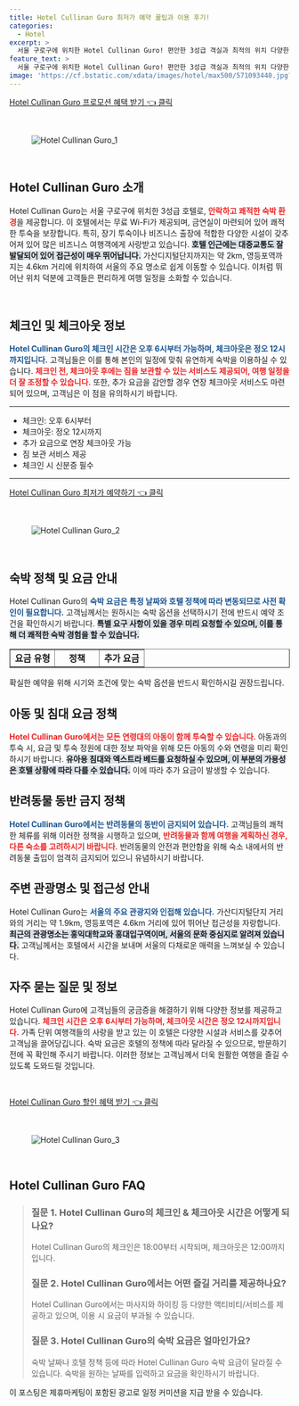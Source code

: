 ```yaml
---
title: Hotel Cullinan Guro 최저가 예약 꿀팁과 이용 후기!
categories:
  - Hotel
excerpt: >
  서울 구로구에 위치한 Hotel Cullinan Guro! 편안한 3성급 객실과 최적의 위치 다양한 액티비티로 가족 여행에 안성맞춤입니다. 다양한 요금 옵션과 이용 수칙을 통해 나만의 완벽한 휴식을 즐겨보세요!
feature_text: >
  서울 구로구에 위치한 Hotel Cullinan Guro! 편안한 3성급 객실과 최적의 위치 다양한 액티비티로 가족 여행에 안성맞춤입니다. 다양한 요금 옵션과 이용 수칙을 통해 나만의 완벽한 휴식을 즐겨보세요!
image: 'https://cf.bstatic.com/xdata/images/hotel/max500/571093440.jpg?k=167a41b798e156b60b6af703fc0e934a02ebcad988a95310a4956607f59eebf4&o=&hp=1'
---
```


<p><a class="modoo-button" href="https://tinyurl.com/2co2htks" rel="nofollow noopener">Hotel Cullinan Guro 프로모션 혜택 받기 👈 클릭</a></p><br/>
<figure class="image"><img alt="Hotel Cullinan Guro_1" src="https://cf.bstatic.com/xdata/images/hotel/max1024x768/571093435.jpg?k=b2dc84fa53f20b73c4ab9ed59ae4e0e42f334c7ea0ff1b00aaeb7bda62e22381&amp;o=&amp;hp=1"/></figure><br/>

<h2 data-ke-size="size26" id="호텔_Cullinan_Guro_소개">Hotel Cullinan Guro 소개</h2>
<p data-ke-size="size16">Hotel Cullinan Guro는 서울 구로구에 위치한 3성급 호텔로, <b><span style="color: #ee2323;">안락하고 쾌적한 숙박 환경</span></b>을 제공합니다. 이 호텔에서는 무료 Wi-Fi가 제공되며, 금연실이 마련되어 있어 쾌적한 투숙을 보장합니다. 특히, 장기 투숙이나 비즈니스 출장에 적합한 다양한 시설이 갖추어져 있어 많은 비즈니스 여행객에게 사랑받고 있습니다. <b><span style="background-color: #21538527;">호텔 인근에는 대중교통도 잘 발달되어 있어 접근성이 매우 뛰어납니다.</span></b> 가산디지털단지까지는 약 2km, 영등포역까지는 4.6km 거리에 위치하여 서울의 주요 명소로 쉽게 이동할 수 있습니다. 이처럼 뛰어난 위치 덕분에 고객들은 편리하게 여행 일정을 소화할 수 있습니다.</p>
<p data-ke-size="size16"> </p>
<h2 data-ke-size="size23" id="체크인_체크아웃_정보">체크인 및 체크아웃 정보</h2>
<p data-ke-size="size16"><b><span style="color: #1a5490;">Hotel Cullinan Guro의 체크인 시간은 오후 6시부터 가능하며, 체크아웃은 정오 12시까지입니다.</span></b> 고객님들은 이를 통해 본인의 일정에 맞춰 유연하게 숙박을 이용하실 수 있습니다. <b><span style="color: #ee2323;">체크인 전, 체크아웃 후에는 짐을 보관할 수 있는 서비스도 제공되어, 여행 일정을 더 잘 조정할 수 있습니다.</span></b> 또한, 추가 요금을 감안할 경우 연장 체크아웃 서비스도 마련되어 있으며, 고객님은 이 점을 유의하시기 바랍니다.</p>
<hr contenteditable="false" data-ke-style="style5" data-ke-type="horizontalRule"/>
<ul data-ke-list-type="disc" style="list-style-type: disc;">
<li>체크인: 오후 6시부터</li>
<li>체크아웃: 정오 12시까지</li>
<li>추가 요금으로 연장 체크아웃 가능</li>
<li>짐 보관 서비스 제공</li>
<li>체크인 시 신분증 필수</li>
</ul>
<hr contenteditable="false" data-ke-style="style5" data-ke-type="horizontalRule"/>
<p><a class="modoo-button" href="https://tinyurl.com/2co2htks" rel="nofollow noopener">Hotel Cullinan Guro 최저가 예약하기 👈 클릭</a></p><br/>
<figure class="image"><img alt="Hotel Cullinan Guro_2" src="https://cf.bstatic.com/xdata/images/hotel/max500/571093440.jpg?k=167a41b798e156b60b6af703fc0e934a02ebcad988a95310a4956607f59eebf4&amp;o=&amp;hp=1"/></figure><br/>
<h2 data-ke-size="size23" id="숙박_정책_및_요금">숙박 정책 및 요금 안내</h2>
<p data-ke-size="size16">Hotel Cullinan Guro의 <b><span style="color: #1a5490;">숙박 요금은 특정 날짜와 호텔 정책에 따라 변동되므로 사전 확인이 필요합니다.</span></b> 고객님께서는 원하시는 숙박 옵션을 선택하시기 전에 반드시 예약 조건을 확인하시기 바랍니다. <b><span style="background-color: #21538527;">특별 요구 사항이 있을 경우 미리 요청할 수 있으며, 이를 통해 더 쾌적한 숙박 경험을 할 수 있습니다.</span></b></p>
<table border="1" data-ke-align="alignLeft" data-ke-style="style16" style="border-collapse: collapse; width: 100%; height: 34px;">
<tbody>
<tr style="height: 17px;">
<td style="width: 33.3333%; text-align: center; height: 17px;"><b>요금 유형</b></td>
<td style="width: 33.3333%; text-align: center; height: 17px;"><b>정책</b></td>
<td style="width: 33.3333%; text-align: center; height: 17px;"><b>추가 요금</b></td>
</tr>
<tr style="height: 17px;">
<td style="width: 33.3333%; text-align: center; height: 17px;">일반 요금</td>
<td style="width: 33.3333%; text-align: center; height: 17px;">환불 불가</td>
<td style="width: 33.3333%; text-align: center; height: 17px;">없음</td>
</tr>
<tr>
<td style="width: 33.3333%; text-align: center;">할인 요금</td>
<td style="width: 33.3333%; text-align: center;">환불 가능</td>
<td style="width: 33.3333%; text-align: center;">없음</td>
</tr>
<tr>
<td style="width: 33.3333%; text-align: center;">주말 요금</td>
<td style="width: 33.3333%; text-align: center;">정상 가격</td>
<td style="width: 33.3333%; text-align: center;">없음</td>
</tr>
</tbody>
</table>
<p data-ke-size="size16">확실한 예약을 위해 시기와 조건에 맞는 숙박 옵션을 반드시 확인하시길 권장드립니다.</p>
<h2 data-ke-size="size23" id="아동_및_침대_정책">아동 및 침대 요금 정책</h2>
<p data-ke-size="size16"><b><span style="color: #ee2323;">Hotel Cullinan Guro에서는 모든 연령대의 아동이 함께 투숙할 수 있습니다.</span></b> 아동과의 투숙 시, 요금 및 투숙 정원에 대한 정보 파악을 위해 모든 아동의 수와 연령을 미리 확인하시기 바랍니다. <b><span style="background-color: #21538527;">유아용 침대와 엑스트라 베드를 요청하실 수 있으며, 이 부분의 가용성은 호텔 상황에 따라 다를 수 있습니다.</span></b> 이에 따라 추가 요금이 발생할 수 있습니다.</p>
<h2 data-ke-size="size26" id="반려동물_정책">반려동물 동반 금지 정책</h2>
<p data-ke-size="size16"><b><span style="color: #1a5490;">Hotel Cullinan Guro에서는 반려동물의 동반이 금지되어 있습니다.</span></b> 고객님들의 쾌적한 체류를 위해 이러한 정책을 시행하고 있으며, <b><span style="color: #ee2323;">반려동물과 함께 여행을 계획하신 경우, 다른 숙소를 고려하시기 바랍니다.</span></b> 반려동물의 안전과 편안함을 위해 숙소 내에서의 반려동물 출입이 엄격히 금지되어 있으니 유념하시기 바랍니다.</p>
<h2 data-ke-size="size23" id="관광명소_및_접근성">주변 관광명소 및 접근성 안내</h2>
<p data-ke-size="size16">Hotel Cullinan Guro는 <b><span style="color: #1a5490;">서울의 주요 관광지와 인접해 있습니다.</span></b> 가산디지털단지 거리와의 거리는 약 1.9km, 영등포역은 4.6km 거리에 있어 뛰어난 접근성을 자랑합니다. <b><span style="background-color: #21538527;">최근의 관광명소는 홍익대학교와 홍대입구역이며, 서울의 문화 중심지로 알려져 있습니다.</span></b> 고객님께서는 호텔에서 시간을 보내며 서울의 다채로운 매력을 느껴보실 수 있습니다.</p>
<h2 data-ke-size="size26" id="자주_묻는_질문">자주 묻는 질문 및 정보</h2>
<p data-ke-size="size16">Hotel Cullinan Guro에 고객님들의 궁금증을 해결하기 위해 다양한 정보를 제공하고 있습니다. <b><span style="color: #ee2323;">체크인 시간은 오후 6시부터 가능하며, 체크아웃 시간은 정오 12시까지입니다.</span></b> 가족 단위 여행객들의 사랑을 받고 있는 이 호텔은 다양한 시설과 서비스를 갖추어 고객님을 끌어당깁니다. 숙박 요금은 호텔의 정책에 따라 달라질 수 있으므로, 방문하기 전에 꼭 확인해 주시기 바랍니다. 이러한 정보는 고객님께서 더욱 원활한 여행을 즐길 수 있도록 도와드릴 것입니다.</p>
<p data-ke-size="size16"> </p>

<p><a class="modoo-button" href="https://tinyurl.com/2co2htks" rel="nofollow noopener">Hotel Cullinan Guro 할인 혜택 받기 👈 클릭</a></p><br>

<figure class="image"><img src="https://cf.bstatic.com/xdata/images/hotel/max500/571093464.jpg?k=4df9320cfe5b9a59f10993f51e4324d5ff230e8e644e24599bba56781638ccc5&o=&hp=1" alt="Hotel Cullinan Guro_3"></figure><br>
<h2 id="Hotel Cullinan Guro_FAQ">Hotel Cullinan Guro FAQ</h2>
<div itemscope="" itemtype="https://schema.org/FAQPage"> <blockquote> <div itemscope="" itemprop="mainEntity" itemtype="https://schema.org/Question"> <h3 id="질문_1" itemprop="name">질문 1. Hotel Cullinan Guro의 체크인 & 체크아웃 시간은 어떻게 되나요?</h3> <div itemscope="" itemprop="acceptedAnswer" itemtype="https://schema.org/Answer"> <span itemprop="text"> <p>Hotel Cullinan Guro의 체크인은 18:00부터 시작되며, 체크아웃은 12:00까지 입니다.</p> </span> </div> </div> <div itemscope="" itemprop="mainEntity" itemtype="https://schema.org/Question"> <h3 id="질문_2" itemprop="name">질문 2. Hotel Cullinan Guro에서는 어떤 즐길 거리를 제공하나요?</h3> <div itemscope="" itemprop="acceptedAnswer" itemtype="https://schema.org/Answer"> <span itemprop="text"> <p>Hotel Cullinan Guro에서는 마사지와 하이킹 등 다양한 액티비티/서비스를 제공하고 있으며, 이용 시 요금이 부과될 수 있습니다.</p> </span> </div> </div> <div itemscope="" itemprop="mainEntity" itemtype="https://schema.org/Question"> <h3 id="질문_3" itemprop="name">질문 3. Hotel Cullinan Guro의 숙박 요금은 얼마인가요?</h3> <div itemscope="" itemprop="acceptedAnswer" itemtype="https://schema.org/Answer"> <span itemprop="text"> <p>숙박 날짜나 호텔 정책 등에 따라 Hotel Cullinan Guro 숙박 요금이 달라질 수 있습니다. 숙박을 원하는 날짜를 입력하고 요금을 확인하시기 바랍니다.</p> </span> </div> </div> </blockquote> </div><p>이 포스팅은 제휴마케팅이 포함된 광고로 일정 커미션을 지급 받을 수 있습니다.</p>


